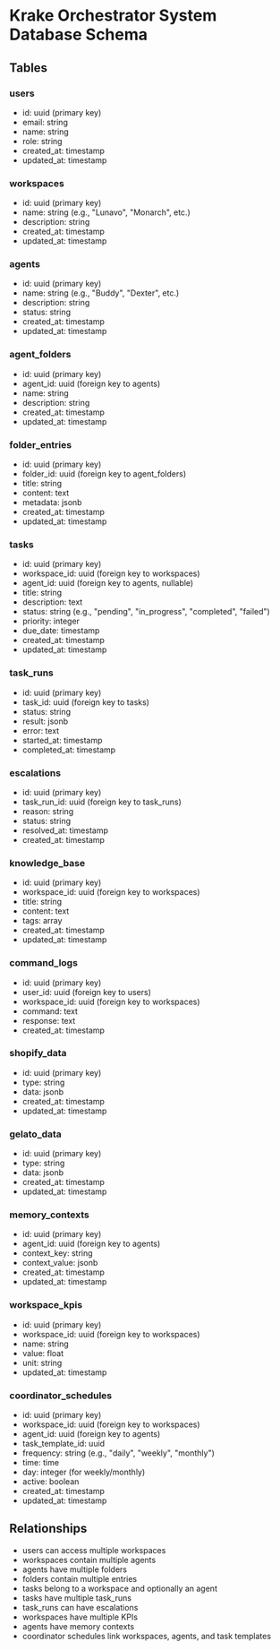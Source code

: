 # Krake Orchestrator System Database Schema

## Tables

### users
- id: uuid (primary key)
- email: string
- name: string
- role: string
- created_at: timestamp
- updated_at: timestamp

### workspaces
- id: uuid (primary key)
- name: string (e.g., "Lunavo", "Monarch", etc.)
- description: string
- created_at: timestamp
- updated_at: timestamp

### agents
- id: uuid (primary key)
- name: string (e.g., "Buddy", "Dexter", etc.)
- description: string
- status: string
- created_at: timestamp
- updated_at: timestamp

### agent_folders
- id: uuid (primary key)
- agent_id: uuid (foreign key to agents)
- name: string
- description: string
- created_at: timestamp
- updated_at: timestamp

### folder_entries
- id: uuid (primary key)
- folder_id: uuid (foreign key to agent_folders)
- title: string
- content: text
- metadata: jsonb
- created_at: timestamp
- updated_at: timestamp

### tasks
- id: uuid (primary key)
- workspace_id: uuid (foreign key to workspaces)
- agent_id: uuid (foreign key to agents, nullable)
- title: string
- description: text
- status: string (e.g., "pending", "in_progress", "completed", "failed")
- priority: integer
- due_date: timestamp
- created_at: timestamp
- updated_at: timestamp

### task_runs
- id: uuid (primary key)
- task_id: uuid (foreign key to tasks)
- status: string
- result: jsonb
- error: text
- started_at: timestamp
- completed_at: timestamp

### escalations
- id: uuid (primary key)
- task_run_id: uuid (foreign key to task_runs)
- reason: string
- status: string
- resolved_at: timestamp
- created_at: timestamp

### knowledge_base
- id: uuid (primary key)
- workspace_id: uuid (foreign key to workspaces)
- title: string
- content: text
- tags: array
- created_at: timestamp
- updated_at: timestamp

### command_logs
- id: uuid (primary key)
- user_id: uuid (foreign key to users)
- workspace_id: uuid (foreign key to workspaces)
- command: text
- response: text
- created_at: timestamp

### shopify_data
- id: uuid (primary key)
- type: string
- data: jsonb
- created_at: timestamp
- updated_at: timestamp

### gelato_data
- id: uuid (primary key)
- type: string
- data: jsonb
- created_at: timestamp
- updated_at: timestamp

### memory_contexts
- id: uuid (primary key)
- agent_id: uuid (foreign key to agents)
- context_key: string
- context_value: jsonb
- created_at: timestamp
- updated_at: timestamp

### workspace_kpis
- id: uuid (primary key)
- workspace_id: uuid (foreign key to workspaces)
- name: string
- value: float
- unit: string
- updated_at: timestamp

### coordinator_schedules
- id: uuid (primary key)
- workspace_id: uuid (foreign key to workspaces)
- agent_id: uuid (foreign key to agents)
- task_template_id: uuid
- frequency: string (e.g., "daily", "weekly", "monthly")
- time: time
- day: integer (for weekly/monthly)
- active: boolean
- created_at: timestamp
- updated_at: timestamp

## Relationships

- users can access multiple workspaces
- workspaces contain multiple agents
- agents have multiple folders
- folders contain multiple entries
- tasks belong to a workspace and optionally an agent
- tasks have multiple task_runs
- task_runs can have escalations
- workspaces have multiple KPIs
- agents have memory contexts
- coordinator schedules link workspaces, agents, and task templates
